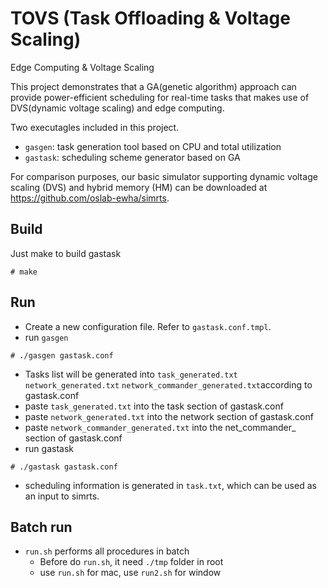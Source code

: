 # TOVS (Task Offloading & Voltage Scaling)
Edge Computing &amp; Voltage Scaling

This project demonstrates that a GA(genetic algorithm) approach can provide power-efficient scheduling for real-time tasks that makes use of DVS(dynamic voltage scaling) and edge computing. 

Two executagles included in this project.
- `gasgen`: task generation tool based on CPU and total utilization
- `gastask`: scheduling scheme generator based on GA

For comparison purposes, our basic simulator supporting dynamic voltage scaling (DVS) and hybrid memory (HM) can be downloaded at https://github.com/oslab-ewha/simrts.

## Build
Just make to build gastask
```
# make
```

## Run
- Create a new configuration file. Refer to `gastask.conf.tmpl`.
- run `gasgen`
```
# ./gasgen gastask.conf
```
- Tasks list will be generated into <code>task_generated.txt</code> <code>network_generated.txt</code> <code>network_commander_generated.txt</code>according to gastask.conf
- paste <code>task_generated.txt</code> into the task section of gastask.conf 
- paste <code>network_generated.txt</code> into the network section of gastask.conf
- paste <code>network_commander_generated.txt</code> into the net_commander_ section of gastask.conf
- run gastask
```
# ./gastask gastask.conf
```
- scheduling information is generated in <code>task.txt</code>, which can be used as an input to simrts.

## Batch run
- `run.sh` performs all procedures in batch
  - Before do `run.sh`, it need `./tmp` folder in root 
  - use `run.sh` for mac, use `run2.sh` for window

